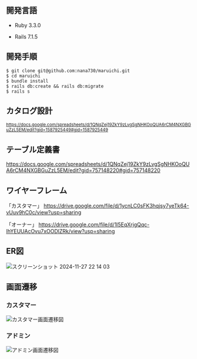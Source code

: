 ## 開発言語

- Ruby 3.3.0
* Rails 7.1.5

## 開発手順
```
$ git clone git@github.com:nana730/maruichi.git
$ cd maruichi
$ bundle install
$ rails db:create && rails db:migrate
$ rails s
```

## カタログ設計
<sub>https://docs.google.com/spreadsheets/d/1QNqZej19ZkY9zLvgSgNHKOoQUA6rCM4NXGBGuZzL5EM/edit?gid=1587925449#gid=1587925449</sub>

## テーブル定義書
https://docs.google.com/spreadsheets/d/1QNqZej19ZkY9zLvgSgNHKOoQUA6rCM4NXGBGuZzL5EM/edit?gid=757148220#gid=757148220
## ワイヤーフレーム
「カスタマー」
https://drive.google.com/file/d/1ycnLC0sFK3hqjsy7yeTk64-vUuv9hC0c/view?usp=sharing

「オーナー」
https://drive.google.com/file/d/1l5EqXrjgQqc-IhYEUUAcOvu7xOODlZRk/view?usp=sharing

## ER図
![スクリーンショット 2024-11-27 22 14 03](https://github.com/user-attachments/assets/704f2855-3467-4992-98f3-eb90cdd69139)


## 画面遷移
### カスタマー
![カスタマー画面遷移図](https://github.com/user-attachments/assets/b6cbe574-85b6-44ca-a08c-9db3f7149997)

### アドミン
![アドミン画面遷移図](https://github.com/user-attachments/assets/11903fe7-cfbe-4912-a9e1-ba887a9642bb)
